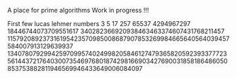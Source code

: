 A place for prime algorithms 
Work in progress !!!

First few lucas lehmer numbers 
3
5
17
257
65537
4294967297
18446744073709551617
340282366920938463463374607431768211457
115792089237316195423570985008687907853269984665640564039457584007913129639937
13407807929942597099574024998205846127479365820592393377723561443721764030073546976801874298166903427690031858186486050853753882811946569946433649006084097
